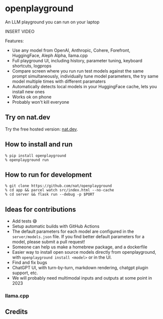 # openplayground

An LLM playground you can run on your laptop

INSERT VIDEO

Features:
- Use any model from OpenAI, Anthropic, Cohere, Forefront, HuggingFace, Aleph Alpha, llama.cpp
- Full playground UI, including history, parameter tuning, keyboard shortcuts, logprops
- Compare screen where you run run test models against the same prompt simultaneously, individually tune model parameters, the try same model multiple times with different paramaters
- Automatically detects local models in your HuggingFace cache, lets you install new ones
- Works ok on phone
- Probably won't kill everyone

## Try on nat.dev

Try the free hosted version: [nat.dev](https://nat.dev).

## How to install and run

```
% pip install openplayground
% openplayground run
```

## How to run for development
```
% git clone https://github.com/nat/openplayground
% cd app && parcel watch src/index.html --no-cache
% cd server && flask run --debug -p $PORT
```

## Ideas for contributions

- Add tests 😅
- Setup automatic builds with GitHub Actions
- The default parameters for each model are configured in the `server/models.json` file. If you find better default parameters for a model, please submit a pull request!
- Someone can help us make a homebrew package, and a dockerfile
- Easier way to install open source models directly from openplayground, with `openplayground install <model>` or in the UI.
- Find and fix bugs
- ChatGPT UI, with turn-by-turn, markdown rendering, chatgpt plugin support, etc.
- We will probably need multimodal inputs and outputs at some point in 2023

### llama.cpp

## Credits

